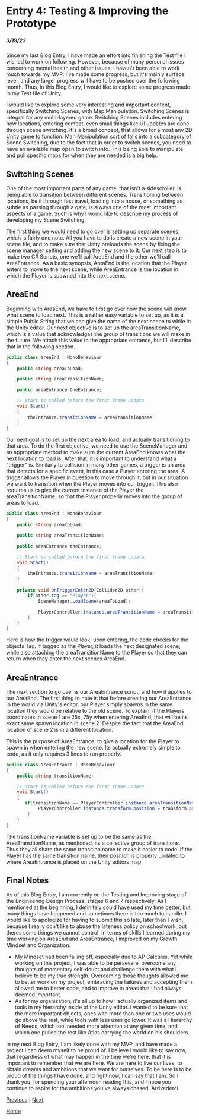 # Entry 4: Testing & Improving the Prototype
##### 3/19/23

Since my last Blog Entry, I have made an effort into finishing the Test file I wished to work on following.
However, because of many personal issues concerning mental health and other issues, I haven't been able to work much towards my MVP.
I've made some progress, but it's mainly surface level, and any larger progress will have to be pushed over the following month.
Thus, in this Blog Entry, I would like to explore some progress made in my Test file of Unity.

I would like to explore some very interesting and important content, specifically Switching Scenes, with Map Manipulation.
Switching Scenes is integral for any multi-layered game. Switching Scenes includes entering new locations, entering combat, even small things like UI updates are done through scene switching.
It's a broad concept, that allows for almost any 2D Unity game to function.
Man Manipulation sort of falls into a subcategory of Scene Switching, due to the fact that in order to switch scenes, you need to have an available map open to switch into.
This being able to manipulate and pull specific maps for when they are needed is a big help.

## Switching Scenes
One of the most important parts of any game, that isn't a sidescroller, is being able to transition between different scenes. 
Transitioning between locations, be it through fast travel, loading into a house, or something as subtle as passing through a gate, is always one of the most important aspects of a game.
Such is why I would like to describe my process of developing my Scene Switching.

The first thing we would need to go over is setting up separate scenes, which is fairly one note.
All you have to do is create a new scene in your scene file, and to make sure that Unity preloads the scene by fixing the scene manager setting and adding the new scene to it.
Our next step is to make two C# Scripts, one we'll call AreaEnd and the other we'll call AreaEntrance.
As a basic synopsis, AreaEnd is the location that the Player enters to move to the next scene, while AreaEntrance is the location in which the Player is spawned into the next scene. 

## AreaEnd
Beginning with AreaEnd, we have to first go over how the scene will know what scene to load next.
This is a rather easy variable to set up, as it is a simple Public String that we can give the name of the next scene to while in the Unity editor.
Our next objective is to set up the areaTransitionName, which is a value that acknowledges the group of transitions we will make in the future.
We attach this value to the appropriate entrance, but I'll describe that in the following section.
```C#
public class areaEnd : MonoBehaviour
{
    public string areaToLoad;

    public string areaTransitionName;

    public areaEntrance theEntrance;

    // Start is called before the first frame update
    void Start()
    {
        theEntrance.transitionName = areaTransitionName;
    }
}
```
Our next goal is to set up the next area to load, and actually transitioning to that area. 
To do the first objective, we need to use the SceneManager and an appropriate method to make sure the current AreaEnd knows what the next location to load is.
After that, it is important to understand what a "trigger" is. 
Similarly to collision in many other games, a trigger is an area that detects for a specific event, in this case a Player entering the area. 
A trigger allows the Player in question to move through it, but in our situation we want to transition when the Player moves into our trigger. 
This also requires us to give the current instance of the Player the areaTransitionName, so that the Player properly moves into the group of areas to load. 
```C#
public class areaEnd : MonoBehaviour
{
    public string areaToLoad;

    public string areaTransitionName;

    public areaEntrance theEntrance;

    // Start is called before the first frame update
    void Start()
    {
        theEntrance.transitionName = areaTransitionName;
    }
    
    private void OnTriggerEnter2D(Collider2D other){
        if(other.tag == "Player"){
            SceneManager.LoadScene(areaToLoad);

            PlayerController.instance.areaTransitionName = areaTransitionName;
        }
    }
}
```
Here is how the trigger would look, upon entering, the code checks for the objects Tag.
If tagged as the Player, it loads the next designated scene, while also attaching the areaTransitionName to the Player so that they can return when they enter the next scenes AreaEnd.

## AreaEntrance
The next section to go over is our AreaEntrance script, and how it applies to our AreaEnd. 
The first thing to note is that before creating our AreaEntrance in the world via Unity's editor, our Player simply spawns in the same location they would be relative to the old scene.
To explain, if the Players coordinates in scene 1 are 25x, 75y when entering AreaEnd, that will be its exact same spawn location in scene 2.
Despite the fact that the AreaEnd location of scene 2 is in a different location.

This is the purpose of AreaEntrance, to give a location for the Player to spawn in when entering the new scene. 
Its actually extremely simple to code, as it only requires 3 lines to run properly.
```C#
public class areaEntrance : MonoBehaviour
{
    public string transitionName;

    // Start is called before the first frame update
    void Start()
    {
       if(transitionName == PlayerController.instance.areaTransitionName){
            PlayerController.instance.transform.position = transform.position;
        }
    }
}
```
The transitionName variable is set up to be the same as the AreaTransitionName, as mentioned, its a collective group of transitions.
Thus they all share the same transition name to make it easier to code. 
If the Player has the same transition name, their position is properly updated to where AreaEntrance is placed on the Unity editors map.

## Final Notes
As of this Blog Entry, I am currently on the Testing and Improving stage of the Engineering Design Process, stages 6 and 7 respectively. 
As I mentioned at the beginning, I definitely could have used my time better, but many things have happened and sometimes there is too much to handle.
I would like to apologize for having to submit this so late, later than I wish, because I really don't like to abuse the lateness policy on schoolwork, but theres some things we cannot control. 
In terms of skills I learned during my time working on AreaEnd and AreaEntrance, I improved on my Growth Mindset and Organization.
- My Mindset had been falling off, especially due to AP Calculus. Yet while working on this project, I was able to be persevere, overcome any thoughts of momentary self-doubt and challenge them with what I believe to be my true strength.
Overcoming those thoughts allowed me to better work on my project, embracing the failures and accepting them allowed me to better code, and to improve in areas that I had always deemed important.
- As for my organization, it's all up to how I actually organized items and tools in my hierarchy inside of the Unity editor.
I wanted to be sure that the more important objects, ones with more than one or two uses would go above the rest, while tools with less uses go lower.
It was a Hierarchy of Needs, which tool needed more attention at any given time, and which one pulled the rest like Atlas carrying the world on his shoulders.

In my next Blog Entry, I am likely done with my MVP, and have made a project I can deem myself to be proud of. 
I believe I would like to say now, that regardless of what may happen in the time we're here, that it is important to remember that we are here.
We are here to live our lives, to obtain dreams and ambitions that we want for ourselves. 
To be here is to be proud of the things I have done, and right now, I can say that I am.
So I thank you, for spending your afternoon reading this, and I hope you continue to aspire for the ambitions you've always chased.
Arrivederci.

[Previous](entry03.md) | [Next](entry05.md)

[Home](../README.md)
